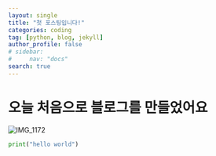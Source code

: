 ```yaml
---
layout: single
title: "첫 포스팅입니다!"
categories: coding
tag: [python, blog, jekyll]
author_profile: false
# sidebar:
#     nav: "docs"
search: true
---
```


# 오늘 처음으로 블로그를 만들었어요

![IMG_1172](../../images/2023-08-05-first/IMG_1172.jpg)

```python
print("hello world")
```

